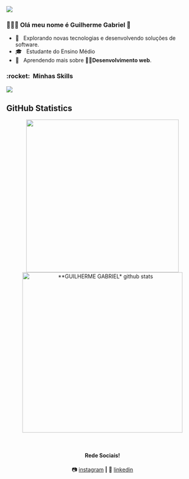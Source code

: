![](https://komarev.com/ghpvc/?username=GuilhermeGabrielSS&color=006bed)

<h3> 👨🏽‍🦱 Olá meu nome é Guilherme Gabriel 👋 </h3>

- 🤔 &nbsp; Explorando novas tecnologias e desenvolvendo soluções de software.
- 🎓 &nbsp; Estudante do Ensino Médio
- 🌱 &nbsp; Aprendendo mais sobre **🧑‍💻Desenvolvimento web**.

<h3> :rocket: &nbsp;Minhas Skills </h3>

<p align="start">
  <a href="https://skillicons.dev">
    <img src="https://skillicons.dev/icons?i=vscode,postman,gitlab,html,css,vue,javascript,typescript,nodejs,py,sql" />
  </a>
</p>

## **GitHub Statistics**

<div align="center">
<a href="https://github.com/GuilhermeGabrielSS">
  <img align="center" src="https://github-readme-stats.vercel.app/api/top-langs/?username=GuilhermeGabrielSS&langs_count=7&theme=dark&hide_langs_below=1&layout=compact"  heigth="160em" width="400px"/>
</a>

<a href="https://github.com/guilhermegabrielss">
 <img align="center" src="https://github-readme-stats.vercel.app/api?username=GuilhermeGabrielSS&show_icons=true&theme=dark&line_height=33&count_private=true" alt="**GUILHERME GABRIEL* github stats" heigth="160em" width="420px"/>
</a>

[instagram]: https://www.instagram.com/guilhermegabrielss/
[linkedin]: https://www.linkedin.com/in/guilhermegabrielss/
<br>

#### Rede Sociais!

📷 [instagram][instagram] **|** 
👔 [linkedin][linkedin]
